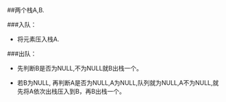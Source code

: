 ##两个栈A,B.

###入队：
- 将元素压入栈A.



###出队：
- 先判断B是否为NULL,不为NULL就B出栈一个。

- 若B为NULL, 再判断A是否为NULL,A为NULL,队列就为NULL,A不为NULL,就先将A依次出栈压入到B，再B出栈一个。
